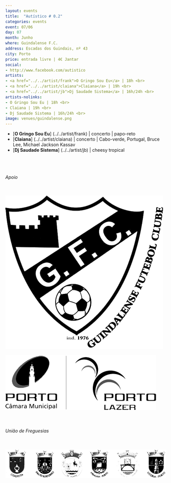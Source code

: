 ```yaml
---
layout: events
title:  "Autístico # 0.2"
categories: events
event: 07/06
day: 07
month: Junho
where: Guindalense F.C.
address: Escadas dos Guindais, nº 43
city: Porto
price: entrada livre | 4€ Jantar
social:
- http://www.facebook.com/autistico
artists:
- <a href="../../artist/frank">O Gringo Sou Eu</a> | 18h <br>
- <a href="../../artist/claiana">Claiana</a> | 19h <br>
- <a href="../../artist/jb">Dj Saudade Sistema</a> | 16h/24h <br>
artists-nolinks:
- O Gringo Sou Eu | 18h <br>
- Claiana | 19h <br>
- Dj Saudade Sistema | 16h/24h <br>
image: venues/guindalense.png
---
```


- [<strong>O Gringo Sou Eu</strong>] (../../artist/frank) | concerto | papo-reto
- [<strong>Claiana</strong>] (../../artist/claiana) | concerto | Cabo-verde, Portugal, Bruce Lee, Michael Jackson Kassav
- [<strong>Dj Saudade Sistema</strong>] (../../artist/jb) | cheesy tropical

<br />
<br />

###### Apoio
<div class="row">
<div class="col-lg-2 col-md-3 col-sm-4 col-xs-3">
<br />
<img src="/assets/images/logos/gfc.png" class="img-responsive">
</div>
<div class="col-lg-4 col-md-5 col-sm-7 col-xs-6">
<br />
<img src="/assets/images/logos/cmp.png" class="img-responsive">
</div>
</div>

<br />
<br />

###### União de Freguesias
<div class="row">
<div class="col-lg-8 col-md-9 col-sm-12">
<br />
<img src="/assets/images/logos/uniao.png" class="img-responsive">
</div>
</div>





